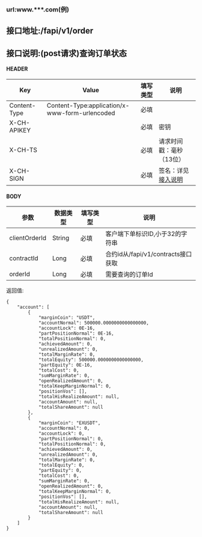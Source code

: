 ### url:www.***.com(例)

## 接口地址:/fapi/v1/order

## 接口说明:(post请求)查询订单状态

#### HEADER

| Key          | Value                                          | 填写类型 | 说明                                                         |
| ------------ | ---------------------------------------------- | -------- | ------------------------------------------------------------ |
| Content-Type | Content-Type:application/x-www-form-urlencoded | 必填     |                                                              |
| X-CH-APIKEY  |                                                | 必填     | 密钥                                                         |
| X-CH-TS      |                                                | 必填     | 请求时间戳：毫秒（13位）                                     |
| X-CH-SIGN    |                                                | 必填     | 签名：详见[接入说明](https://github.com/Raistwen/doc/blob/main/trade-api/futures-%E5%90%88%E7%BA%A6/%E6%8E%A5%E5%85%A5%E8%AF%B4%E6%98%8E.md) |

#### BODY

|参数| 数据类型 |	填写类型|	说明|
|--------|--------|--------|--------|
|clientOrderId| String | 必填 | 客户端下单标识ID,小于32的字符串 |
|contractId| Long | 必填 | 合约id从/fapi/v1/contracts接口获取 |
|orderId| Long | 必填 | 需要查询的订单Id |


返回值:

	{
	    "account": [
	        {
	            "marginCoin": "USDT",
	            "accountNormal": 500000.0000000000000000,
	            "accountLock": 0E-16,
	            "partPositionNormal": 0E-16,
	            "totalPositionNormal": 0,
	            "achievedAmount": 0,
	            "unrealizedAmount": 0,
	            "totalMarginRate": 0,
	            "totalEquity": 500000.0000000000000000,
	            "partEquity": 0E-16,
	            "totalCost": 0,
	            "sumMarginRate": 0,
	            "openRealizedAmount": 0,
	            "totalKeepMarginNormal": 0,
	            "positionVos": [],
	            "totalHisRealizeAmount": null,
	            "accountAmount": null,
	            "totalShareAmount": null
	        },
	        {
	            "marginCoin": "EXUSDT",
	            "accountNormal": 0,
	            "accountLock": 0,
	            "partPositionNormal": 0,
	            "totalPositionNormal": 0,
	            "achievedAmount": 0,
	            "unrealizedAmount": 0,
	            "totalMarginRate": 0,
	            "totalEquity": 0,
	            "partEquity": 0,
	            "totalCost": 0,
	            "sumMarginRate": 0,
	            "openRealizedAmount": 0,
	            "totalKeepMarginNormal": 0,
	            "positionVos": [],
	            "totalHisRealizeAmount": null,
	            "accountAmount": null,
	            "totalShareAmount": null
	        }
	    ]
	}
